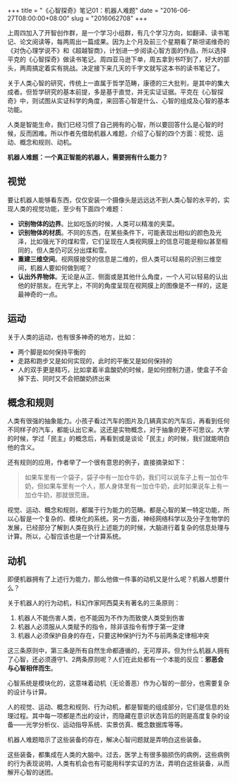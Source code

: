 +++
title = "《心智探奇》笔记01：机器人难题"
date = "2016-06-27T08:00:00+08:00"
slug = "2016062708"
+++

上周四加入了开智创作群，是一个学习小组群，有几个学习方向，如翻译、读书笔记、论文阅读等，每两周出一篇成果。因为上个月及前三个星期看了斯坦诺维奇的《对伪心理学说不》和《超越智商》，计划进一步阅读心智方面的作品，所以选择平克的《心智探奇》做读书笔记。周四亚马逊下单，周五拿到书吓到了，好大的部头，两周搞定着实有挑战。决定接下来几天的千字文就写这本书的读书笔记了。

关于人类心智的研究，传统上一直属于哲学范畴，康德的三大批判，是其中的集大成者。但哲学研究的基本前提，多是基于直觉，并无实证证据。平克在《心智探奇》中，则试图从实证科学的角度，来回答心智是什么、心智的组成及心智的基本功能。

人类是智能生命，我们已经习惯了自己拥有的心智，所以要回答什么是心智的时候，反而困难。所以作者先借助机器人难题，介绍了心智的四个方面：视觉、运动、概念和规则、动机。

**机器人难题：一个真正智能的机器人，需要拥有什么能力？**

## 视觉

要让机器人能够看东西，仅仅安装一个摄像头是远远达不到人类心智的水平的，实现人类的视觉功能，至少有下面四个难题：

* **识别物体的边界**。比如吃饭的时候，人类可以精准的夹菜。
* **识别物体的材质**。不同的东西，在某些条件下，可能表现出相似的颜色及光泽，比如强光下的煤和雪，它们呈现在人类视网膜上的信息可能是相似甚至相同的，但人类仍可区分出煤和雪。
* **重建三维空间**。视网膜接受的信息是二维的，但人类可以轻易的识别三维空间，机器人要如何做到呢？
* **认出外界物体**。无论是从正、侧面或是其他什么角度，一个人可以轻易的认出他的好朋友。在光学上，不同的角度呈现在视网膜上的图像是不一样的，这是最神奇的一点。

## 运动

关于人类的运动，也有很多神奇的地方，比如：

* 两个脚是如何保持平衡的
* 走路和跑步又是如何实现的，此时的平衡又是如何保持的
* 人的双手更是精巧，比如拿着半盒酸奶的时候，是如何控制力道，使盒子不会掉下去、同时又不会把酸奶挤出来

## 概念和规则

人类有很强的抽象能力。小孩子看过汽车的图片及几辆真实的汽车后，再看到任何不同样子的汽车，都能认出它来。这还是实物概念，对于抽象的更不可思议。大学的时候，学过「民主」的概念后，再看到或是谈论「民主」的时候，我们就能明白他的含义。

还有规则的应用，作者举了一个很有意思的例子，直接摘录如下：

>如果车里有一个袋子，袋子中有一加仓牛奶，我们可以说车子上有一加仓牛奶，但如果车里有一个人，那人身体里有一加仓牛奶，此时如果说车上有一加仓牛奶，那就很荒唐。

视觉、运动、概念和规则，都属于行为能力的范畴。都是心智的某一特定功能，所以心智是一个复杂的、模块化的系统。另一方面，神经网络科学以及分子生物学的发展，已经部分了解到人类在执行上述能力的时候，大脑进行着复杂的信息处理与计算。所以，心智应该也是一个计算系统。

## 动机

即便机器拥有了上述行为能力，那么他做一件事的动机又是什么呢？机器人想要什么？

关于机器人的行为动机，科幻作家阿西莫夫有著名的三条原则：

1. 机器人不能伤害人类，也不能因为不作为而致使人类受到伤害
2. 机器人必须服从人类赋予的指令，除非该指令有悖于第一定律
3. 机器人必须保护自身的存在，只要这种保护行为不与前两条定律相冲突

这三条原则中，第三条是所有自然生命都遵循的，无可厚非。但为什么机器人拥有了心智，还必须遵守1、2两条原则呢？人们在此处都有一个本能的反应：**邪恶会与心智相伴而生**。

心智系统是模块化的，这意味着动机（无论善恶）作为心智的一部分，也需要复杂的设计与计算。

人的视觉、运动、概念和规则、行为动机，都是智能的组成部分，它们是信息的处理过程。其中每一项都是杰出的设计，而隐藏在意识状态背后的则是高度复杂的设备——光学分析仪、运动指导系统、实景仿真、概念数据库等等。

机器人难题暗示了这些装备的存在，解决心智问题就是弄明白这些装备。

这些装备，都集成在人类的大脑中。过去，医学上有很多脑损伤的病例，这些病例的行为表现说明，人类有机会也有可能用科学实证的方法，弄明白这些装备，从而解开心智的谜团。


